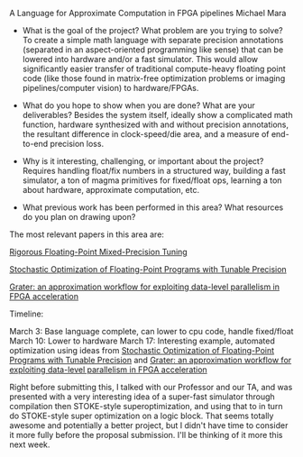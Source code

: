 A Language for Approximate Computation in FPGA pipelines
Michael Mara

* What is the goal of the project? What problem are you trying to solve?
To create a simple math language with separate precision annotations (separated in an aspect-oriented programming like sense) that can be lowered into hardware and/or a fast simulator. This would allow significantly easier transfer of traditional compute-heavy floating point code (like those found in matrix-free optimization problems or imaging pipelines/computer vision) to hardware/FPGAs.

* What do you hope to show when you are done? What are your deliverables?
Besides the system itself, ideally show a complicated math function, hardware synthesized with and without precision annotations, the resultant difference in clock-speed/die area, and a measure of end-to-end precision loss.

* Why is it interesting, challenging, or important about the project?
Requires handling float/fix numbers in a structured way, building a fast simulator, a ton of magma primitives for fixed/float ops, learning a ton about hardware, approximate computation, etc.

* What previous work has been performed in this area?
  What resources do you plan on drawing upon?

The most relevant papers in this area are:

[Rigorous Floating-Point Mixed-Precision Tuning](http://soarlab.org/publications/popl2017-cbbsgr.pdf)

[Stochastic Optimization of Floating-Point Programs with Tunable Precision](https://cs.stanford.edu/people/eschkufz/docs/pldi_14.pdf)

[Grater: an approximation workflow for exploiting data-level parallelism in FPGA acceleration](http://cseweb.ucsd.edu/~alotfi/grater-date16.pdf)


Timeline:

March 3: Base language complete, can lower to cpu code, handle fixed/float
March 10: Lower to hardware
March 17: Interesting example, automated optimization using ideas from 
[Stochastic Optimization of Floating-Point Programs with Tunable Precision](https://cs.stanford.edu/people/eschkufz/docs/pldi_14.pdf) and [Grater: an approximation workflow for exploiting data-level parallelism in FPGA acceleration](http://cseweb.ucsd.edu/~alotfi/grater-date16.pdf)


Right before submitting this, I talked with our Professor and our TA, and was presented with a very interesting idea of a super-fast simulator through compilation then STOKE-style superoptimization, and using that to in turn do STOKE-style super optimization on a logic block. That seems totally awesome and potentially a better project, but I didn't have time to consider it more fully before the proposal submission. I'll be thinking of it more this next week.
